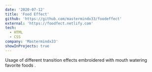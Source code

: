 ```yaml
---
date: '2020-07-12'
title: 'Food Effect'
github: 'https://github.com/mastermindx33/foodeffect'
external: 'https://foodfect.netlify.com'
tech:
  - HTML
  - CSS
company: 'Mastermindx33'
showInProjects: true
---
```


Usage of different transition effects embroidered with mouth watering favorite foods .
